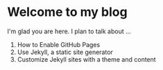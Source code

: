 # Welcome to my blog

I'm glad you are here. I plan to talk about ...

1. How to Enable GitHub Pages
2. Use Jekyll, a static site generator
3. Customize Jekyll sites with a theme and content

